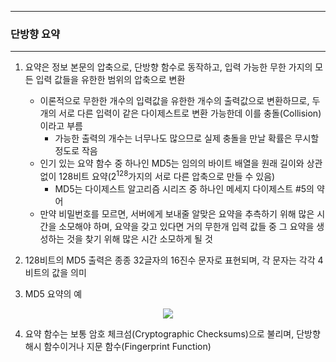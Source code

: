-----
### 단방향 요약
-----
1. 요약은 정보 본문의 압축으로, 단방향 함수로 동작하고, 입력 가능한 무한 가지의 모든 입력 값들을 유한한 범위의 압축으로 변환
   - 이론적으로 무한한 개수의 입력값을 유한한 개수의 출력값으로 변환하므로, 두 개의 서로 다른 입력이 같은 다이제스트로 변환 가능한데 이를 충돌(Collision)이라고 부름
     + 가능한 출력의 개수는 너무나도 많으므로 실제 충돌을 만날 확률은 무시할 정도로 작음
   - 인기 있는 요약 함수 중 하나인 MD5는 임의의 바이트 배열을 원래 길이와 상관없이 128비트 요약($2^{128}$가지의 서로 다른 압축으로 만들 수 있음)
     + MD5는 다이제스트 알고리즘 시리즈 중 하나인 메세지 다이제스트 #5의 약어
   - 만약 비밀번호를 모르면, 서버에게 보내줄 알맞은 요약을 추측하기 위해 많은 시간을 소모해야 하며, 요약을 갖고 있다면 거의 무한개 입력 값들 중 그 요약을 생성하는 것을 찾기 위해 많은 시간 소모하게 될 것

2. 128비트의 MD5 출력은 종종 32글자의 16진수 문자로 표현되며, 각 문자는 각각 4비트의 값을 의미
3. MD5 요약의 예
<div align="center">
<img src="https://github.com/user-attachments/assets/d5851eeb-dbf1-42f5-96be-4ce7a300a73e">
</div>

4. 요약 함수는 보통 암호 체크섬(Cryptographic Checksums)으로 불리며, 단방향 해시 함수이거나 지문 함수(Fingerprint Function)
